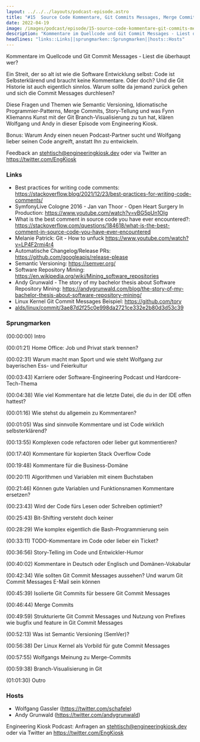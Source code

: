 ```yaml
---
layout: ../../../layouts/podcast-episode.astro
title: "#15  Source Code Kommentare, Git Commits Messages, Merge Commits und Branch-Visualisierungs-Kunst"
date: 2022-04-19
image: /images/podcast/episode/15-source-code-kommentare-git-commits-messages-merge-commits-und-branch-visualisierungs-kunst.jpg
description: "Kommentare im Quellcode und Git Commit Messages - Liest die überhaupt wer?Ein Streit, der so alt ist wie die Software Entwicklung ..."
headlines: "links::Links||sprungmarken::Sprungmarken||hosts::Hosts"
---
```


<p class="mb-6 text-base md:text-lg text-coolGray-500">Kommentare im Quellcode und Git Commit Messages - Liest die überhaupt wer?</p><p class="mb-6 text-base md:text-lg text-coolGray-500">Ein Streit, der so alt ist wie die Software Entwicklung selbst: Code ist Selbsterklärend und braucht keine Kommentare. Oder doch? Und die Git Historie ist auch eigentlich sinnlos. Warum sollte da jemand zurück gehen und sich die Commit Messages durchlesen?</p><p class="mb-6 text-base md:text-lg text-coolGray-500">Diese Fragen und Themen wie Semantic Versioning, Idiomatische Programmier-Patterns, Merge Commits, Story-Tellung und was Fynn Kliemanns Kunst mit der Git Branch-Visualisierung zu tun hat, klären Wolfgang und Andy in dieser Episode vom Engineering Kiosk.</p><p class="mb-6 text-base md:text-lg text-coolGray-500">Bonus: Warum Andy einen neuen Podcast-Partner sucht und Wolfgang lieber seinen Code angreift, anstatt Ihn zu entwickeln.</p><p class="mb-6 text-base md:text-lg text-coolGray-500">Feedback an </span><a href="mailto:stehtisch@engineeringkiosk.dev" rel="nofollow">stehtisch@engineeringkiosk.dev</a><span> oder via Twitter an </span><a href="https://twitter.com/EngKiosk" rel="nofollow">https://twitter.com/EngKiosk</a></p><h3 class="mb-4 text-2xl md:text-3xl font-semibold text-coolGray-800" id=links>Links</h3><ul class="list-disc list-outside mb-6 md:px-5 text-base md:text-lg text-coolGray-500" style="list-style-type: disc;"><li>Best practices for writing code comments: </span><a href="https://stackoverflow.blog/2021/12/23/best-practices-for-writing-code-comments/" rel="nofollow">https://stackoverflow.blog/2021/12/23/best-practices-for-writing-code-comments/</a><span> </li><li>SymfonyLive Cologne 2016 - Jan van Thoor - Open Heart Surgery In Production: </span><a href="https://www.youtube.com/watch?v=vBG5pUn1Olg" rel="nofollow">https://www.youtube.com/watch?v=vBG5pUn1Olg</a></li><li>What is the best comment in source code you have ever encountered?: </span><a href="https://stackoverflow.com/questions/184618/what-is-the-best-comment-in-source-code-you-have-ever-encountered" rel="nofollow">https://stackoverflow.com/questions/184618/what-is-the-best-comment-in-source-code-you-have-ever-encountered</a></li><li>Melanie Patrick: Git - How to unfuck </span><a href="https://www.youtube.com/watch?v=LP4F2rmi4r4" rel="nofollow">https://www.youtube.com/watch?v=LP4F2rmi4r4</a></li><li>Automatische Changelog/Release PRs: </span><a href="https://github.com/googleapis/release-please" rel="nofollow">https://github.com/googleapis/release-please</a></li><li>Semantic Versioning: </span><a href="https://semver.org/" rel="nofollow">https://semver.org/</a></li><li>Software Repository Mining: </span><a href="https://en.wikipedia.org/wiki/Mining_software_repositories" rel="nofollow">https://en.wikipedia.org/wiki/Mining_software_repositories</a></li><li>Andy Grunwald - The story of my bachelor thesis about Software Repository Mining: </span><a href="https://andygrunwald.com/blog/the-story-of-my-bachelor-thesis-about-software-repository-mining/" rel="nofollow">https://andygrunwald.com/blog/the-story-of-my-bachelor-thesis-about-software-repository-mining/</a></li><li>Linux Kernel Git Commit Messages Beispiel: </span><a href="https://github.com/torvalds/linux/commit/3ae87d2f25c0e998da2721ce332e2b80d3d53c39" rel="nofollow">https://github.com/torv</a></li><li><a href="https://github.com/torvalds/linux/commit/3ae87d2f25c0e998da2721ce332e2b80d3d53c39" rel="nofollow">alds/linux/commit/3ae87d2f25c0e998da2721ce332e2b80d3d53c39</a></li></ul><h3 class="mb-4 text-2xl md:text-3xl font-semibold text-coolGray-800" id=sprungmarken>Sprungmarken</h3><p class="mb-6 text-base md:text-lg text-coolGray-500">(00:00:00) Intro</p><p class="mb-6 text-base md:text-lg text-coolGray-500">(00:01:21) Home Office: Job und Privat stark trennen?</p><p class="mb-6 text-base md:text-lg text-coolGray-500">(00:02:31) Warum macht man Sport und wie steht Wolfgang zur bayerischen Ess- und Feierkultur</p><p class="mb-6 text-base md:text-lg text-coolGray-500">(00:03:43) Karriere oder Software-Engineering Podcast und Hardcore-Tech-Thema</p><p class="mb-6 text-base md:text-lg text-coolGray-500">(00:04:38) Wie viel Kommentare hat die letzte Datei, die du in der IDE offen hattest?</p><p class="mb-6 text-base md:text-lg text-coolGray-500">(00:01:16) Wie stehst du allgemein zu Kommentaren?</p><p class="mb-6 text-base md:text-lg text-coolGray-500">(00:01:05) Was sind sinnvolle Kommentare und ist Code wirklich selbsterklärend?</p><p class="mb-6 text-base md:text-lg text-coolGray-500">(00:13:55) Komplexen code refactoren oder lieber gut kommentieren?</p><p class="mb-6 text-base md:text-lg text-coolGray-500">(00:17:40) Kommentare für kopierten Stack Overflow Code</p><p class="mb-6 text-base md:text-lg text-coolGray-500">(00:19:48) Kommentare für die Business-Domäne</p><p class="mb-6 text-base md:text-lg text-coolGray-500">(00:20:11) Algorithmen und Variablen mit einem Buchstaben</p><p class="mb-6 text-base md:text-lg text-coolGray-500">(00:21:46) Können gute Variablen und Funktionsnamen Kommentare ersetzen?</p><p class="mb-6 text-base md:text-lg text-coolGray-500">(00:23:43) Wird der Code fürs Lesen oder Schreiben optimiert?</p><p class="mb-6 text-base md:text-lg text-coolGray-500">(00:25:43) Bit-Shifting versteht doch keiner</p><p class="mb-6 text-base md:text-lg text-coolGray-500">(00:28:29) Wie komplex eigentlich die Bash-Programmierung sein</p><p class="mb-6 text-base md:text-lg text-coolGray-500">(00:33:11) TODO-Kommentare im Code oder lieber ein Ticket?</p><p class="mb-6 text-base md:text-lg text-coolGray-500">(00:36:56) Story-Telling im Code und Entwickler-Humor</p><p class="mb-6 text-base md:text-lg text-coolGray-500">(00:40:02) Kommentare in Deutsch oder Englisch und Domänen-Vokabular</p><p class="mb-6 text-base md:text-lg text-coolGray-500">(00:42:34) Wie sollten Git Commit Messages aussehen? Und warum Git Commit Messages E-Mail sein können</p><p class="mb-6 text-base md:text-lg text-coolGray-500">(00:45:39) Isolierte Git Commits für bessere Git Commit Messages</p><p class="mb-6 text-base md:text-lg text-coolGray-500">(00:46:44) Merge Commits</p><p class="mb-6 text-base md:text-lg text-coolGray-500">(00:49:59) Strukturierte Git Commit Messages und Nutzung von Prefixes wie bugfix und feature in Git Commit Messages</p><p class="mb-6 text-base md:text-lg text-coolGray-500">(00:52:13) Was ist Semantic Versioning (SemVer)?</p><p class="mb-6 text-base md:text-lg text-coolGray-500">(00:56:38) Der Linux Kernel als Vorbild für gute Commit Messages</p><p class="mb-6 text-base md:text-lg text-coolGray-500">(00:57:55) Wolfgangs Meinung zu Merge-Commits</p><p class="mb-6 text-base md:text-lg text-coolGray-500">(00:59:38) Branch-Visualisierung in Git</p><p class="mb-6 text-base md:text-lg text-coolGray-500">(01:01:30) Outro</p><h3 class="mb-4 text-2xl md:text-3xl font-semibold text-coolGray-800" id=hosts>Hosts</h3><ul class="list-disc list-outside mb-6 md:px-5 text-base md:text-lg text-coolGray-500" style="list-style-type: disc;"><li>Wolfgang Gassler (</span><a href="https://twitter.com/schafele" rel="nofollow">https://twitter.com/schafele</a><span>)</li><li>Andy Grunwald (</span><a href="https://twitter.com/andygrunwald" rel="nofollow">https://twitter.com/andygrunwald</a><span>)</li></ul><p class="mb-6 text-base md:text-lg text-coolGray-500">Engineering Kiosk Podcast: Anfragen an </span><a href="http://stehtisch@engineeringkiosk.dev" rel="nofollow">stehtisch@engineeringkiosk.dev</a><span> oder via Twitter an </span><a href="https://twitter.com/EngKiosk" rel="nofollow">https://twitter.com/EngKiosk</a></p>